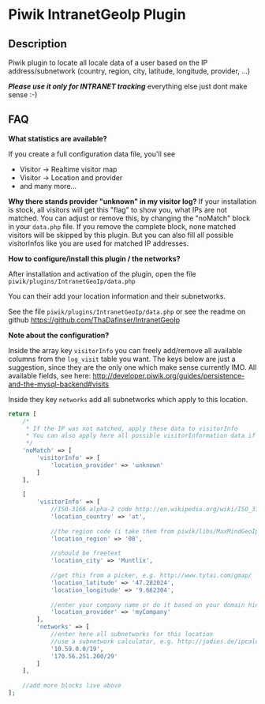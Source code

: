 # Piwik IntranetGeoIp Plugin

## Description

Piwik plugin to locate all locale data of a user based on the IP address/subnetwork (country, region, city, latitude, longitude, provider, ...)

***Please use it only for INTRANET tracking*** everything else just dont make sense :-)

## FAQ

__What statistics are available?__

If you create a full configuration data file, you'll see
* Visitor -> Realtime visitor map
* Visitor -> Location and provider
* and many more...

__Why there stands provider "unknown" in my visitor log?__
If your installation is stock, all visitors will get this "flag" to show you, what IPs are not matched.
You can adjust or remove this, by changing the "noMatch" block in your `data.php` file.
If you remove the complete block, none matched visitors will be skipped by this plugin.
But you can also fill all possible visitorInfos like you are used for matched IP addresses.


__How to configure/install this plugin / the networks?__

After installation and activation of the plugin, open the file `piwik/plugins/IntranetGeoIp/data.php`

You can their add your location information and their subnetworks.

See the file `piwik/plugins/IntranetGeoIp/data.php` or see the readme on github https://github.com/ThaDafinser/IntranetGeoIp

__Note about the configuration?__

Inside the array key `visitorInfo` you can freely add/remove all available columns from the `log_visit` table you want.
The keys below are just a suggestion, since they are the only one which make sense currently IMO.
All available fields, see here: http://developer.piwik.org/guides/persistence-and-the-mysql-backend#visits

Inside they key `networks` add all subnetworks which apply to this location.

```php
return [
    /*
     * If the IP was not matched, apply these data to visitorInfo
     * You can also apply here all possible visitorInformation data if you want
     */
    'noMatch' => [
        'visitorInfo' => [
            'location_provider' => 'unknown'
        ]
    ],
    
    [
        'visitorInfo' => [
            //ISO-3166 alpha-2 code http://en.wikipedia.org/wiki/ISO_3166-1
            'location_country' => 'at',
            
            //the region code (i take them from piwik/libs/MaxMindGeoIp/geoipregionvars.php
            'location_region' => '08',
            
            //should be freetext
            'location_city' => 'Muntlix',
            
            //get this from a picker, e.g. http://www.tytai.com/gmap/
            'location_latitude' => '47.282024',
            'location_longitude' => '9.662304',
            
            //enter your company name or do it based on your domain hierarchy
            'location_provider' => 'myCompany'
        ],
        'networks' => [
            //enter here all subnetworks for this location
            //use a subnetwork calculator, e.g. http://jodies.de/ipcalc
            '10.59.0.0/19',
            '170.56.251.200/29'
        ]
    ],
    
    //add more blocks live above
];
```
